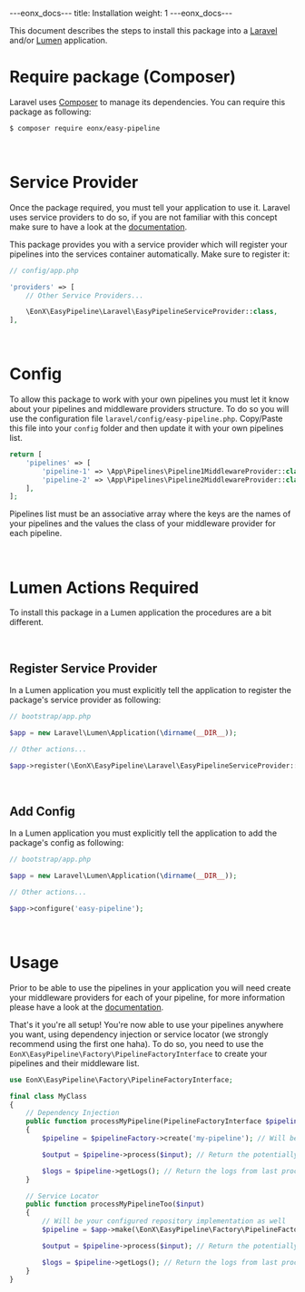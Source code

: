 ---eonx_docs---
title: Installation
weight: 1
---eonx_docs---

This document describes the steps to install this package into a [Laravel][1] and/or [Lumen][2] application.

# Require package (Composer)

Laravel uses [Composer][3] to manage its dependencies. You can require this package as following:

```bash
$ composer require eonx/easy-pipeline
```

<br>

# Service Provider

Once the package required, you must tell your application to use it. Laravel uses service providers to do so, if you are
not familiar with this concept make sure to have a look at the [documentation][4].

This package provides you with a service provider which will register your pipelines into the services container
automatically. Make sure to register it:

```php
// config/app.php

'providers' => [
    // Other Service Providers...

    \EonX\EasyPipeline\Laravel\EasyPipelineServiceProvider::class,
],
```

<br>

# Config

To allow this package to work with your own pipelines you must let it know about your pipelines and
middleware providers structure. To do so you will use the configuration file
`laravel/config/easy-pipeline.php`. Copy/Paste this file into your `config` folder and then
update it with your own pipelines list.

```php
return [
    'pipelines' => [
        'pipeline-1' => \App\Pipelines\Pipeline1MiddlewareProvider::class,
        'pipeline-2' => \App\Pipelines\Pipeline2MiddlewareProvider::class,
    ],
];
```

Pipelines list must be an associative array where the keys are the names of your pipelines
and the values the class of your middleware provider for each pipeline.

<br>

# Lumen Actions Required

To install this package in a Lumen application the procedures are a bit different.

<br>

## Register Service Provider

In a Lumen application you must explicitly tell the application to register the package's service provider as following:

```php
// bootstrap/app.php

$app = new Laravel\Lumen\Application(\dirname(__DIR__));

// Other actions...

$app->register(\EonX\EasyPipeline\Laravel\EasyPipelineServiceProvider::class);
```

<br>

## Add Config

In a Lumen application you must explicitly tell the application to add the package's config as following:

```php
// bootstrap/app.php

$app = new Laravel\Lumen\Application(\dirname(__DIR__));

// Other actions...

$app->configure('easy-pipeline');
```

<br>

# Usage

Prior to be able to use the pipelines in your application you will need create your middleware providers for each
of your pipeline, for more information please have a look at the [documentation](middleware_providers.md).

That's it you're all setup! You're now able to use your pipelines anywhere you want, using dependency
injection or service locator (we strongly recommend using the first one haha). To do so, you need to use the
`EonX\EasyPipeline\Factory\PipelineFactoryInterface` to create your pipelines and their middleware list.

```php
use EonX\EasyPipeline\Factory\PipelineFactoryInterface;

final class MyClass
{
    // Dependency Injection
    public function processMyPipeline(PipelineFactoryInterface $pipelineFactory, $input)
    {
        $pipeline = $pipelineFactory->create('my-pipeline'); // Will be your configured pipeline implementation

        $output = $pipeline->process($input); // Return the potentially modified version of $input

        $logs = $pipeline->getLogs(); // Return the logs from last process
    }

    // Service Locator
    public function processMyPipelineToo($input)
    {
        // Will be your configured repository implementation as well
        $pipeline = $app->make(\EonX\EasyPipeline\Factory\PipelineFactoryInterface::class)->create('my-pipeline');

        $output = $pipeline->process($input); // Return the potentially modified version of $input

        $logs = $pipeline->getLogs(); // Return the logs from last process
    }
}
```

[1]: https://laravel.com/

[2]: https://lumen.laravel.com/

[3]: https://getcomposer.org/

[4]: https://laravel.com/docs/10.x/providers
